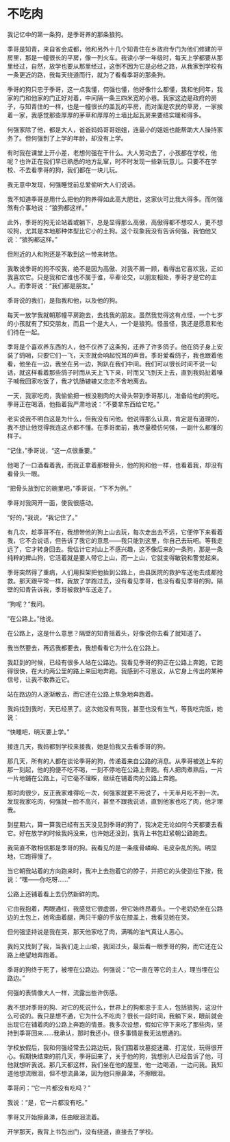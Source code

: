 # 不吃肉

我记忆中的第一条狗，是季哥养的那条狼狗。 

季哥是知青，来自省会成都，他和另外十几个知青住在乡政府专门为他们修建的平房里，那是一幢很长的平房，像一列火车。我读小学一年级时，每天上学都要从那里经过，自然，放学也要从那里经过，这倒不因为它是必经之路，从我家到学校有一条更近的路，我每天绕道而行，就为了看看季哥的那条狗。 

季哥的狗只忠于季哥，这一点我懂，何强也懂，他好像什么都懂，我和他同年，我家的门和他家的门正好对着，中间隔一条三四米宽的小巷。我家这边是政府的房子，与知青住的一样，也是一幢很长的盖瓦的平房，而对面是农民的草房，一家挨着一家，我感觉那些厚厚的茅草和厚厚的土墙比起瓦房来要结实暖和得多。 

何强家除了他，都是大人，爸爸妈妈哥哥姐姐，连最小的姐姐也能帮助大人操持家务了。但何强到了上学的年龄，却没有上学。 

有时我在课堂上开小差，老想何强在干什么。大人劳动去了，小孩都在学校，他呢？也许正在我们早已熟悉的地方乱窜，时不时发现一些新玩意儿。只要不在学校、不去看季哥的狗，我们都在一块儿玩。 

我无意中发现，何强睡觉前总爱偷听大人们说话。 

我不知道季哥是用什么把他的狗养得如此高大肥壮，这家伙可比我大得多。而何强煞有介事地说：“狼狗都这样。” 

此外，季哥的狗无论站着或躺下，总是显得那么高傲，高傲得都不想咬人，更不想咬狗，尤其是本地那种体型比它小的土狗。这个现象我没有告诉何强，我怕他又说：“狼狗都这样。” 

但附近的人和狗还是不敢到这一带来转悠。 

我敢说季哥的狗不咬我，绝不是因为高傲、对我不屑一顾，看得出它喜欢我，正如我喜欢它。只是我和它谁也不属于谁，平辈论交，以朋友相处，季哥才是它的主人。而季哥说：“我们都是朋友。” 

季哥说的我们，是指我和他，以及他的狗。 

每天一放学我就朝那幢平房跑去，去找我的朋友。虽然我觉得这有点怪，一个七岁的小孩就有了知交朋友，而且一个是大人，一个是狼狗。怪虽怪，我还是愿意和他们待在一起。 

季哥是个喜欢养东西的人，他不仅养了这条狗，还养了许多鸽子。他在鸽子身上安装了鸽哨，只要它们一飞，天空就会响起悦耳的声音。季哥爱看鸽子，我也跟着他看，他坐在一边，我坐在另一边，狗趴在我们中间。我们可以很长时间不说一句话，就这样看着那些鸽子时而从天上飞下来，时而又飞到天上去，直到我妈扯着嗓子喊我回家吃饭了，我才饥肠辘辘又恋恋不舍地离去。 

一天，我家吃肉，我偷偷把一根没剔肉的大骨头带到季哥那儿，准备给他的狗吃。季哥正在喝酒，他指着我严肃地说：“不要拿东西给它吃。” 

老实说我不明白这是为什么，但我没有问他。他说得那么认真，肯定是有道理的，我不想让他觉得我连这点都不懂。在季哥面前，我尽量模仿何强，一副什么都懂的样子。 

“记住，”季哥说，“这一点很重要。” 

他喝了一口酒看着我，而我正拿着那根骨头，他的狗和他一样，也看着我，却没有看骨头一眼。 

“把骨头放到它的碗里吧，”季哥说，“下不为例。” 

季哥对我网开一面，使我很感动。 

“好的，”我说，“我记住了。” 

有几次，趁季哥不在，我想带他的狗上山去玩，每次走出去不远，它便停下来看着我，它不会说话，但告诉了我它的意思——我只能到这里，你自己去玩吧。等我走远了，它才转身回去。我估计它对山上不感兴趣，这不像后来的一条狗，那是一条纯粹的撵山狗，它活着就是要人带它上山，而一上山，它就变得敏锐和警觉起来。 

季哥突然得了重病，人们用担架把他抬到公路上，由县医院的救护车送他去成都抢救。那天跟平常一样，我放了学跑过去，没有看见季哥，也没有看见季哥的狗。隔壁的知青告诉我，季哥被救护车送走了。 

“狗呢？”我问。 

“在公路上。”他说。 

在公路上，这是什么意思？隔壁的知青摇着头，好像说你去看了就知道了。 

我当然要去，再远我都要去，我想看看它为什么在公路上。 

我赶到的时候，已经有很多人站在公路边。我看见季哥的狗正在公路上奔跑，它跑得很快，在大约两公里的路上来回地奔跑。我感到不可思议，从它身上传出的某种信号，让我不敢靠近它。 

站在路边的人逐渐散去，而它还在公路上焦急地奔跑着。 

我妈找到我时，天已经黑了。这次她没有骂我，甚至也没有生气，等我吃完饭，她说： 

“快睡吧，明天要上学。” 

接连几天，我妈都到学校来接我，她是怕我又去看季哥的狗。 

那几天，所有的人都在谈论季哥的狗，传递着来自公路的消息。从季哥被送上车的那一刻起，他的狗便不吃不喝，一刻不停地在公路上奔跑。有人把肉煮熟后，一片一片地鋪在公路上，可它毫不理睬，继续在铺着肉的公路上奔跑。 

那时肉很少，反正我家难得吃一次，何强家就更不用说了，十天半月吃不到一次。发现我家吃肉，何强就一脸不高兴，甚至不跟我说话，直到他家也吃了肉，他才理我。 

到星期六，算一算我已经有五天没见到季哥的狗了，我决定无论如何今天都要去看它。好在放学的时候我妈没来，也许她还没到，我背上书包赶紧朝公路跑去。 

我简直不敢相信那是季哥的狗。我看见的是一条瘦骨嶙峋、毛皮杂乱的狗。明显地，它跑得慢了。 

当它朝我站着的方向跑来时，我冲上去抱着它的脖子，并把它的头使劲往下按，我说：“嘿——你吃呀……” 

公路上还铺着看上去仍然新鲜的肉。 

它由我抱着，两眼通红，我感觉它很虚弱，但它始终昂着头。一个老奶奶坐在公路边的土包上，她弯曲着腿，两只干瘪的手放在膝盖上，我看见她在哭。 

但何强坚持说是我在哭，那天他家吃了肉，满嘴的油气真让人恶心。 

我妈又找到了我，当我们走上山坡，我回过头，最后看一眼季哥的狗，而它还在公路上绝望地奔跑着。 

季哥的狗终于死了，被埋在公路边。何强说：“它一直在等它的主人，理当埋在公路边。” 

何强的表情像大人一样，流露出些许伤感。 

我不想对季哥的狗、对它的死说什么，世界上的狗都忠于主人，包括狼狗，这没什么可说的。我只是想不通，它为什么不吃肉？很长一段时间，我躺下来，眼前就会出现它在铺着肉的公路上奔跑的情景。我多次设想，假如它停下来吃了那些肉，坚持到季哥回来……我承认，那时我还小，很多事情是我无法想通的。 

学校放假后，我和何强经常去公路边玩，我们围着坟墓捉迷藏、打泥仗，玩得很开心。假期快结束的前几天，季哥回来了，关于他的狗，我想别人已经告诉了他，可他就想听我说。那几天都这样，我们坐在他的屋里，他一边喝酒，一边问我。我知道他想流眼泪，但不想流鼻涕，因为他只擦鼻涕，不擦眼泪。 

季哥问：“它一片都没有吃吗？” 

我说：“是，它一片都没有吃。” 

季哥又开始擦鼻涕，任由眼泪流着。 

开学那天，我背上书包出门，没有绕道，直接去了学校。